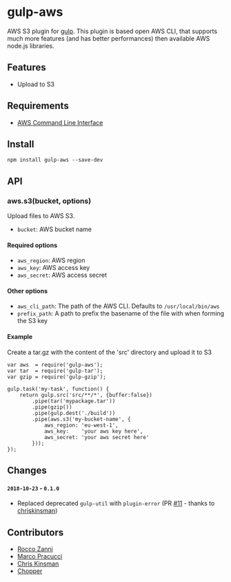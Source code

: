 gulp-aws
=========

AWS S3 plugin for [gulp](https://github.com/gulpjs/gulp). This plugin is based open AWS CLI, that supports much more features (and has better performances) then available AWS node.js libraries.


## Features

 * Upload to S3


## Requirements

 * [AWS Command Line Interface](http://aws.amazon.com/cli/)


## Install

```
npm install gulp-aws --save-dev
```


## API

### aws.s3(bucket, options)

Upload files to AWS S3.

- `bucket`: AWS bucket name


#### Required options

- `aws_region`: AWS region
- `aws_key`: AWS access key
- `aws_secret`: AWS access secret

#### Other options

- `aws_cli_path`: The path of the AWS CLI. Defaults to `/usr/local/bin/aws`
- `prefix_path`: A path to prefix the basename of the file with when forming the S3 key

#### Example

Create a tar.gz with the content of the 'src' directory and upload it to S3

```
var aws  = require('gulp-aws');
var tar  = require('gulp-tar');
var gzip = require('gulp-gzip');

gulp.task('my-task', function() {
    return gulp.src('src/**/*', {buffer:false})
        .pipe(tar('mypackage.tar'))
        .pipe(gzip())
        .pipe(gulp.dest('./build'))
        .pipe(aws.s3('my-bucket-name', {
            aws_region: 'eu-west-1',
            aws_key:    'your aws key here',
            aws_secret: 'your aws secret here'
        }));
});
```

## Changes

#### `2018-10-23` - `0.1.0`

- Replaced deprecated `gulp-util` with `plugin-error` (PR [#11](https://github.com/spreaker/gulp-aws/pull/11) - thanks to [chriskinsman](https://github.com/chriskinsman))


## Contributors

 * [Rocco Zanni](https://github.com/roccozanni)
 * [Marco Pracucci](https://github.com/pracucci)
 * [Chris Kinsman](https://github.com/chriskinsman)
 * [Chopper](https://github.com/chopper)
